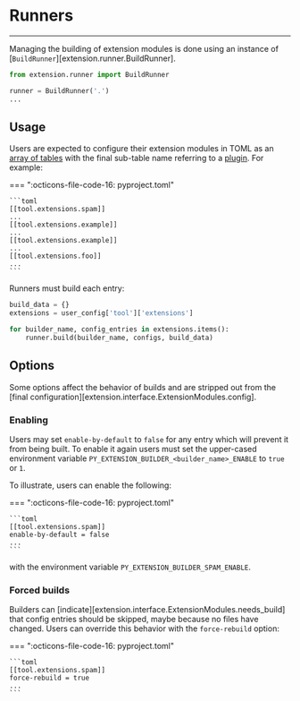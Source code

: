 # Runners

-----

Managing the building of extension modules is done using an instance of [`BuildRunner`][extension.runner.BuildRunner].

```python
from extension.runner import BuildRunner

runner = BuildRunner('.')
...
```

## Usage

Users are expected to configure their extension modules in TOML as an [array of tables](https://toml.io/en/v1.0.0#array-of-tables) with the final sub-table name referring to a [plugin](builders.md#plugin-registration). For example:

=== ":octicons-file-code-16: pyproject.toml"

    ```toml
    [[tool.extensions.spam]]
    ...
    [[tool.extensions.example]]
    ...
    [[tool.extensions.example]]
    ...
    [[tool.extensions.foo]]
    ...
    ```

Runners must build each entry:

```python
build_data = {}
extensions = user_config['tool']['extensions']

for builder_name, config_entries in extensions.items():
    runner.build(builder_name, configs, build_data)
```

## Options

Some options affect the behavior of builds and are stripped out from the [final configuration][extension.interface.ExtensionModules.config].

### Enabling

Users may set `enable-by-default` to `false` for any entry which will prevent it from being built. To enable it again users must set the upper-cased environment variable `PY_EXTENSION_BUILDER_<builder_name>_ENABLE` to `true` or `1`.

To illustrate, users can enable the following:

=== ":octicons-file-code-16: pyproject.toml"

    ```toml
    [[tool.extensions.spam]]
    enable-by-default = false
    ...
    ```

with the environment variable `PY_EXTENSION_BUILDER_SPAM_ENABLE`.

### Forced builds

Builders can [indicate][extension.interface.ExtensionModules.needs_build] that config entries should be skipped, maybe because no files have changed. Users can override this behavior with the `force-rebuild` option:

=== ":octicons-file-code-16: pyproject.toml"

    ```toml
    [[tool.extensions.spam]]
    force-rebuild = true
    ...
    ```
